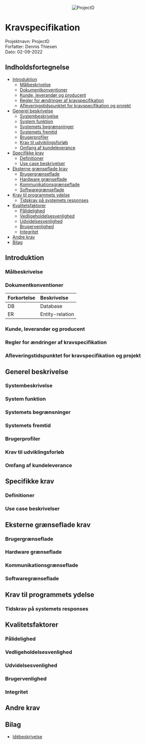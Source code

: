 <div align="center">

![ProjectD](https://drive.google.com/uc?export=view&id=1ueq4ihuiduU984P5iKqIdljQaFTGWEOh)

</div>

# Kravspecifikation

Projektnavn: ProjectD<br>
Forfatter: Dennis Thiesen<br>
Dato: 02-09-2022

## Indholdsfortegnelse

- [Introduktion]()
    - [Målbeskrivelse]()
    - [Dokumentkonventioner]()
    - [Kunde, leverandør og producent]()
    - [Regler for ændringer af kravspecifikation]()
    - [Afleveringstidspunktet for kravspecifikation og projekt]()
- [Generel beskrivelse]()
    - [Systembeskrivelse]()
    - [System funktion]()
    - [Systemets begrænsninger]()
    - [Systemets fremtid]()
    - [Brugerprofiler]()
    - [Krav til udviklingsforløb]()
    - [Omfang af kundeleverance]()
- [Specifikke krav]()
    - [Definitioner]()
    - [Use case beskrivelser]()
- [Eksterne grænseflade krav]()
    - [Brugergrænseflade]()
    - [Hardware grænseflade]()
    - [Kommunikationsgrænseflade]()
    - [Softwaregrænseflade]()
- [Krav til programmets ydelse]()
    - [Tidskrav på systemets responses]()
- [Kvalitetsfaktorer]()
    - [Pålidelighed]()
    - [Vedligeholdelsesvenlighed]()
    - [Udvidelsesvenlighed]()
    - [Brugervenlighed]()
    - [Integritet]()
- [Andre krav]()
- [Bilag]()

## Introduktion

### Målbeskrivelse

### Dokumentkonventioner

| Forkortelse | Beskrivelse |
| :----------- | :----------- |
| DB | Database |
| ER | Entity-relation |

### Kunde, leverandør og producent

### Regler for ændringer af kravspecifikation

### Afleveringstidspunktet for kravspecifikation og projekt

## Generel beskrivelse

### Systembeskrivelse

### System funktion

### Systemets begrænsninger

### Systemets fremtid

### Brugerprofiler

### Krav til udviklingsforløb

### Omfang af kundeleverance

## Specifikke krav

### Definitioner

### Use case beskrivelser

## Eksterne grænseflade krav

### Brugergrænseflade

### Hardware grænseflade

### Kommunikationsgrænseflade

### Softwaregrænseflade

## Krav til programmets ydelse

### Tidskrav på systemets responses

## Kvalitetsfaktorer

### Pålidelighed

### Vedligeholdelsesvenlighed

### Udvidelsesvenlighed

### Brugervenlighed

### Integritet

## Andre krav

## Bilag

- [Idébeskrivelse](idea-description.md)